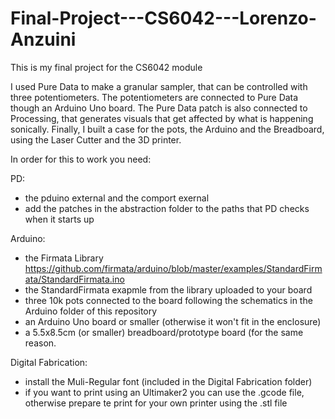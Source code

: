 # Final-Project---CS6042---Lorenzo-Anzuini

This is my final project for the CS6042 module

I used Pure Data to make a granular sampler, that can be controlled with three potentiometers. The potentiometers are connected to Pure Data though an Arduino Uno board. The Pure Data patch is also connected to Processing, that generates visuals that get affected by what is happening sonically. Finally, I built a case for the pots, the Arduino and the Breadboard, using the Laser Cutter and the 3D printer.

In order for this to work you need:

PD:
- the pduino external and the comport exernal
- add the patches in the abstraction folder to the paths that PD checks when it starts up

Arduino:
- the Firmata Library https://github.com/firmata/arduino/blob/master/examples/StandardFirmata/StandardFirmata.ino
- the StandardFirmata exapmle from the library uploaded to your board
- three 10k pots connected to the board following the schematics in the Arduino folder of this repository
- an Arduino Uno board or smaller (otherwise it won't fit in the enclosure)
- a 5.5x8.5cm (or smaller) breadboard/prototype board (for the same reason.

Digital Fabrication:
- install the Muli-Regular font (included in the Digital Fabrication folder)
- if you want to print using an Ultimaker2 you can use the .gcode file, otherwise prepare te print for your own     printer using the .stl file
